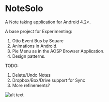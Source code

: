 NoteSolo
========

A Note taking application for Android 4.2>.

A base project for Experimenting:

1. Otto Event Bus by Square
2. Animations in Android.
3. Pie Menu as in the AOSP Browser Application.
4. Design patterns.

TODO:

1. Delete/Undo Notes
2. Dropbox/Box/Drive support for Sync
3. More refinements?


![alt text](https://raw.github.com/redshift13/NoteSolo/master/solo.png "NoteSolo")
